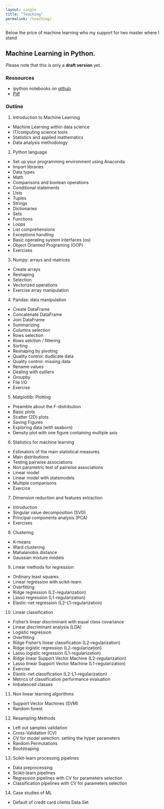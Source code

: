 ```yaml
---
layout: single
title: "Teaching"
permalink: /teaching/
---
```



Below the price of machine learning who my support for two master where I stand

## Machine Learning in Python.

Please note that this is only a **draft version** yet.

### Ressources

- ipython notebooks on [github](https://github.com/neurospin/pystatsml)
- [Pdf](ftp://ftp.cea.fr/pub/unati/people/educhesnay/pystatml/StatisticsMachineLearningPythonDraft.pdf)


### Outline

1. Introduction to Machine Learning
  - Machine Learning within data science
  - IT/computing science tools
  - Statistics and applied mathematics
  - Data analysis methodology
 
2. Python language
  - Set up your programming environment using Anaconda
  - Import libraries
  - Data types
  - Math
  - Comparisons and boolean operations
  - Conditional statements
  - Lists
  - Tuples
  - Strings
  - Dictionaries
  - Sets
  - Functions
  - Loops
  - List comprehensions
  - Exceptions handling
  - Basic operating system interfaces (os)
  - Object Oriented Programing (OOP)
  - Exercises
 
3. Numpy: arrays and matrices
  - Create arrays
  - Reshaping
  - Selection
  - Vectorized operations
  - Exercise array manipulation

4. Pandas: data manipulation
  - Create DataFrame
  - Concatenate DataFrame
  - Join DataFrame
  - Summarizing
  - Columns selection
  - Rows selection
  - Rows selction / filtering
  - Sorting
  - Reshaping by pivoting
  - Quality control: dudlicate data
  - Quality control: missing data
  - Rename values
  - Dealing with outliers
  - Groupby
  - File I/O
  - Exercise
 
5. Matplotlib: Plotting
  - Preamble about the F-distribution
  - Basic plots
  - Scatter (2D) plots
  - Saving Figures
  - Exploring data (with seaborn)
  - Density plot with one figure containing multiple axis

6. Statistics for machine learning
  - Estimators of the main statistical measures
  - Main distributions
  - Testing pairwise associations
  - Non parametric test of pairwise associations
  - Linear model
  - Linear model with statsmodels
  - Multiple comparisons
  - Exercice

7. Dimension reduction and features extraction
  - Introduction
  - Singular value decomposition (SVD)
  - Principal components analysis (PCA)
  - Exercises

8. Clustering
  - K-means
  - Ward clustering
  - Mahalanobis distance
  - Gaussian mixture models

9. Linear methods for regression
  - Ordinary least squares
  - Linear regression with scikit-learn
  - Overfitting
  - Ridge regression (L2-regularization)
  - Lasso regression (L1-regularization)
  - Elastic-net regression (L2-L1-regularization)

10. Linear classification
  - Fisher’s linear discriminant with equal class covariance
  - Linear discriminant analysis (LDA)
  - Logistic regression
  - Overfitting
  - Ridge Fisher’s linear classification (L2-regularization)
  - Ridge logistic regression (L2-regularization)
  - Lasso logistic regression (L1-regularization)
  - Ridge linear Support Vector Machine (L2-regularization)
  - Lasso linear Support Vector Machine (L1-regularization)
  - Exercise
  - Elastic-net classification (L2-L1-regularization)
  - Metrics of classification performance evaluation
  - Imbalanced classes

11. Non linear learning algorithms
  - Support Vector Machines (SVM)
  - Random forest

12. Resampling Methods
  - Left out samples validation
  - Cross-Validation (CV)
  - CV for model selection: setting the hyper parameters
  - Random Permutations
  - Bootstraping

13. Scikit-learn processing pipelines
  - Data preprocessing
  - Scikit-learn pipelines
  - Regression pipelines with CV for parameters selection
  - Classification pipelines with CV for parameters selection

14. Case studies of ML
  - Default of credit card clients Data Set

